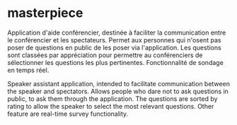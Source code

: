 # masterpiece

Application d'aide conférencier, destinée à faciliter la communication entre le conférencier et les spectateurs.
Permet aux personnes qui n'osent pas poser de questions en public de les poser via l'application.
Les questions sont classées par appréciation pour permettre au conférenciers de sélectionner les questions les plus pertinentes.
Fonctionnalité de sondage en temps réel.


Speaker assistant application, intended to facilitate communication between the speaker and spectators.
Allows people who dare not to ask questions in public, to ask them through the application.
The questions are sorted by rating to allow the speaker to select the most relevant questions.
Other feature are real-time survey functionality.
